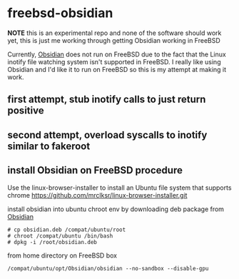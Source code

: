 # freebsd-obsidian
**NOTE** this is an experimental repo and none of the software should work yet,
this is just me working through getting Obsidian working in FreeBSD

Currently, [Obsidian](obsidian.md) does not run on FreeBSD due to the fact that
the Linux inotify file watching system isn't supported in FreeBSD.  I really
like using Obsidian and I'd like it to run on FreeBSD so this is my attempt at
making it work.

## first attempt, stub inotify calls to just return positive

## second attempt, overload syscalls to inotify similar to fakeroot

## install Obsidian on FreeBSD procedure
Use the linux-browser-installer to install an Ubuntu file system that supports
chrome
https://github.com/mrclksr/linux-browser-installer.git

install obsidian into ubuntu chroot env by downloading deb package from [Obsidian](obsidian.md)
```
# cp obsidian.deb /compat/ubuntu/root
# chroot /compat/ubuntu /bin/bash
# dpkg -i /root/obsidian.deb
```

from home directory on FreeBSD box
```
/compat/ubuntu/opt/Obsidian/obsidian --no-sandbox --disable-gpu
```
